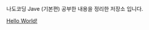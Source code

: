 나도코딩 Jave (기본편) 공부한 내용을 정리한 저장소 입니다.

<a href="https://github.com/oheeo/NadoCording_Java/blob/master/src/chap_01/_01_HelloWorld.java">Hello World!</a><br/>

